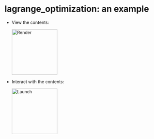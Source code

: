 # lagrange_optimization: an example

* View the contents:

  [<img src="https://raw.githubusercontent.com/jupyter/design/master/logos/Badges/nbviewer_badge.png" alt="Render" width="150"/>](https://nbviewer.jupyter.org/github/vicente-gonzalez-ruiz/lagrange_optimization/tree/master/)

* Interact with the contents:

  [<img src="https://mybinder.org/badge_logo.svg" alt="Launch" width="150"/>](https://mybinder.org/v2/gh/vicente-gonzalez-ruiz/lagrange_optimization/master)

